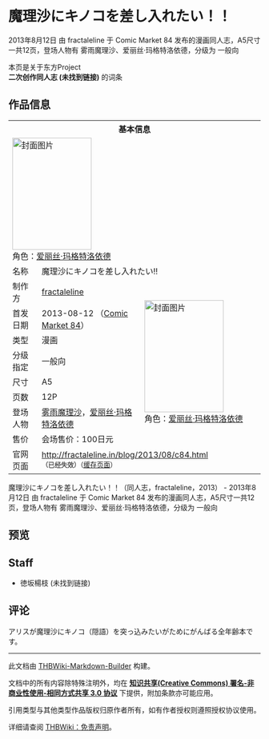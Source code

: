 # 魔理沙にキノコを差し入れたい！！

<!-- source html: G:\repos\THBWiki-Markdown-Builder\THBWikiMarkdown\Temp\main\f\f3\ns0%3A%E9%AD%94%E7%90%86%E6%B2%99%E3%81%AB%E3%82%AD%E3%83%8E%E3%82%B3%E3%82%92%E5%B7%AE%E3%81%97%E5%85%A5%E3%82%8C%E3%81%9F%E3%81%84%EF%BC%81%EF%BC%81.html -->

2013年8月12日 由 fractaleline 于 Comic Market 84 发布的漫画同人志，A5尺寸一共12页，登场人物有 雾雨魔理沙、爱丽丝·玛格特洛依德，分级为 一般向

本页是关于东方Project  
 **二次创作同人志 (未找到链接)** 的词条

## 作品信息

<table><tbody><tr><th colspan="3">基本信息</th></tr><tr><td class="cover-artwork-mobile" colspan="2"><a href="./文件-魔理沙にキノコを差し入れたい！！封面.jpg.md" class="image" title="封面图片"><img alt="封面图片" src="https://upload.thwiki.cc/thumb/5/5c/%E9%AD%94%E7%90%86%E6%B2%99%E3%81%AB%E3%82%AD%E3%83%8E%E3%82%B3%E3%82%92%E5%B7%AE%E3%81%97%E5%85%A5%E3%82%8C%E3%81%9F%E3%81%84%EF%BC%81%EF%BC%81%E5%B0%81%E9%9D%A2.jpg/158px-%E9%AD%94%E7%90%86%E6%B2%99%E3%81%AB%E3%82%AD%E3%83%8E%E3%82%B3%E3%82%92%E5%B7%AE%E3%81%97%E5%85%A5%E3%82%8C%E3%81%9F%E3%81%84%EF%BC%81%EF%BC%81%E5%B0%81%E9%9D%A2.jpg" decoding="async" loading="lazy" width="158" height="224" srcset="https://upload.thwiki.cc/thumb/5/5c/%E9%AD%94%E7%90%86%E6%B2%99%E3%81%AB%E3%82%AD%E3%83%8E%E3%82%B3%E3%82%92%E5%B7%AE%E3%81%97%E5%85%A5%E3%82%8C%E3%81%9F%E3%81%84%EF%BC%81%EF%BC%81%E5%B0%81%E9%9D%A2.jpg/238px-%E9%AD%94%E7%90%86%E6%B2%99%E3%81%AB%E3%82%AD%E3%83%8E%E3%82%B3%E3%82%92%E5%B7%AE%E3%81%97%E5%85%A5%E3%82%8C%E3%81%9F%E3%81%84%EF%BC%81%EF%BC%81%E5%B0%81%E9%9D%A2.jpg 1.5x, https://upload.thwiki.cc/thumb/5/5c/%E9%AD%94%E7%90%86%E6%B2%99%E3%81%AB%E3%82%AD%E3%83%8E%E3%82%B3%E3%82%92%E5%B7%AE%E3%81%97%E5%85%A5%E3%82%8C%E3%81%9F%E3%81%84%EF%BC%81%EF%BC%81%E5%B0%81%E9%9D%A2.jpg/317px-%E9%AD%94%E7%90%86%E6%B2%99%E3%81%AB%E3%82%AD%E3%83%8E%E3%82%B3%E3%82%92%E5%B7%AE%E3%81%97%E5%85%A5%E3%82%8C%E3%81%9F%E3%81%84%EF%BC%81%EF%BC%81%E5%B0%81%E9%9D%A2.jpg 2x" data-file-width="566" data-file-height="800"></a><div class="cover-char">角色：<a href="./爱丽丝·玛格特洛依德.md" title="爱丽丝·玛格特洛依德">爱丽丝·玛格特洛依德</a></div></td>
</tr><tr><td class="label">名称</td><td colspan="2"> 魔理沙にキノコを差し入れたい!! </td></tr><tr><td class="label">制作方</td><td><a href="./fractaleline.md" title="fractaleline">fractaleline</a></td><td class="cover-artwork" rowspan="8" style="min-width:224px;"><a href="./文件-魔理沙にキノコを差し入れたい！！封面.jpg.md" class="image" title="封面图片"><img alt="封面图片" src="https://upload.thwiki.cc/thumb/5/5c/%E9%AD%94%E7%90%86%E6%B2%99%E3%81%AB%E3%82%AD%E3%83%8E%E3%82%B3%E3%82%92%E5%B7%AE%E3%81%97%E5%85%A5%E3%82%8C%E3%81%9F%E3%81%84%EF%BC%81%EF%BC%81%E5%B0%81%E9%9D%A2.jpg/158px-%E9%AD%94%E7%90%86%E6%B2%99%E3%81%AB%E3%82%AD%E3%83%8E%E3%82%B3%E3%82%92%E5%B7%AE%E3%81%97%E5%85%A5%E3%82%8C%E3%81%9F%E3%81%84%EF%BC%81%EF%BC%81%E5%B0%81%E9%9D%A2.jpg" decoding="async" loading="lazy" width="158" height="224" srcset="https://upload.thwiki.cc/thumb/5/5c/%E9%AD%94%E7%90%86%E6%B2%99%E3%81%AB%E3%82%AD%E3%83%8E%E3%82%B3%E3%82%92%E5%B7%AE%E3%81%97%E5%85%A5%E3%82%8C%E3%81%9F%E3%81%84%EF%BC%81%EF%BC%81%E5%B0%81%E9%9D%A2.jpg/238px-%E9%AD%94%E7%90%86%E6%B2%99%E3%81%AB%E3%82%AD%E3%83%8E%E3%82%B3%E3%82%92%E5%B7%AE%E3%81%97%E5%85%A5%E3%82%8C%E3%81%9F%E3%81%84%EF%BC%81%EF%BC%81%E5%B0%81%E9%9D%A2.jpg 1.5x, https://upload.thwiki.cc/thumb/5/5c/%E9%AD%94%E7%90%86%E6%B2%99%E3%81%AB%E3%82%AD%E3%83%8E%E3%82%B3%E3%82%92%E5%B7%AE%E3%81%97%E5%85%A5%E3%82%8C%E3%81%9F%E3%81%84%EF%BC%81%EF%BC%81%E5%B0%81%E9%9D%A2.jpg/317px-%E9%AD%94%E7%90%86%E6%B2%99%E3%81%AB%E3%82%AD%E3%83%8E%E3%82%B3%E3%82%92%E5%B7%AE%E3%81%97%E5%85%A5%E3%82%8C%E3%81%9F%E3%81%84%EF%BC%81%EF%BC%81%E5%B0%81%E9%9D%A2.jpg 2x" data-file-width="566" data-file-height="800"></a><div class="cover-char">角色：<a href="./爱丽丝·玛格特洛依德.md" title="爱丽丝·玛格特洛依德">爱丽丝·玛格特洛依德</a></div></td>
</tr><tr><td class="label">首发日期</td><td>2013-08-12&#160;（<a href="/展会作品列表?e=Comic+Market%2384">Comic Market 84</a>）</td></tr><tr><td class="label">类型</td><td>漫画</td></tr><tr><td class="label">分级指定</td><td>一般向</td></tr><tr><td class="label">尺寸</td><td>A5</td></tr><tr><td class="label">页数</td><td>12P</td></tr><tr><td class="label">登场人物</td><td><a href="./雾雨魔理沙.md" title="雾雨魔理沙">雾雨魔理沙</a>，<a href="./爱丽丝·玛格特洛依德.md" title="爱丽丝·玛格特洛依德">爱丽丝·玛格特洛依德</a></td></tr><tr><td class="label">售价</td><td>会场售价：100日元</td></tr>
<tr><td class="label">官网页面</td><td colspan="2"><a rel="nofollow" class="external free" href="http://fractaleline.in/blog/2013/08/c84.html">http://fractaleline.in/blog/2013/08/c84.html</a><br><span style="font-family: sans-serif; cursor: default; color:#555; font-size: 0.8em; bottom: 0.1em; font-weight: bold;" title="连接到已经失效网页">（已经失效）</span><small>（<a rel="nofollow" class="external text" href="https://web.archive.org/web/20130823050016/http://fractaleline.in/blog/">缓存页面</a>）</small></td></tr></tbody></table>

魔理沙にキノコを差し入れたい！！（同人志，fractaleline，2013） - 2013年8月12日 由 fractaleline 于 Comic Market 84 发布的漫画同人志，A5尺寸一共12页，登场人物有 雾雨魔理沙、爱丽丝·玛格特洛依德，分级为 一般向

## 预览

## Staff
- 徳坂楊枝 (未找到链接)


## 评论
  
アリスが魔理沙にキノコ（隠語）を突っ込みたいがためにがんばる全年齢本です。
  
  
  

  





---

此文档由 [THBWiki-Markdown-Builder](https://github.com/Delsin-Yu/THBWiki-Markdown-Builder) 构建。

文档中的所有内容除特殊注明外，均在 [**知识共享(Creative Commons) 署名-非商业性使用-相同方式共享 3.0 协议**](https://creativecommons.org/licenses/by-sa/3.0/deed.zh-hans) 下提供，附加条款亦可能应用。

引用类型与其他类型作品版权归原作者所有，如有作者授权则遵照授权协议使用。

详细请查阅 [THBWiki：免责声明](https://thbwiki.cc/THBWiki:%E5%85%8D%E8%B4%A3%E5%A3%B0%E6%98%8E)。

